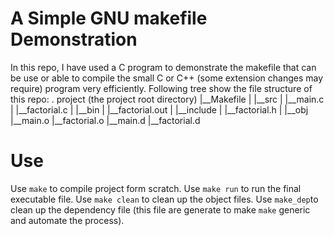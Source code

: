 A Simple GNU makefile Demonstration
===================================
In this repo, I have used a C program to demonstrate the makefile that can be use or able to compile the small C or C++ (some extension changes may require) program very efficiently.
Following tree show the file structure of this repo:
. project               (the project root directory)
|__Makefile
|
|__src
|   |__main.c
|   |__factorial.c
|
|__bin
|   |__factorial.out
|
|__include
|   |__factorial.h
|
|__obj
    |__main.o
    |__factorial.o
    |__main.d
    |__factorial.d

Use
===
Use ```make``` to compile project form scratch.
Use ```make run``` to run the final executable file.
Use ```make clean``` to clean up the object files.
Use ```make_dep```to clean up the dependency file (this file are generate to make ```make``` generic and automate the process).
